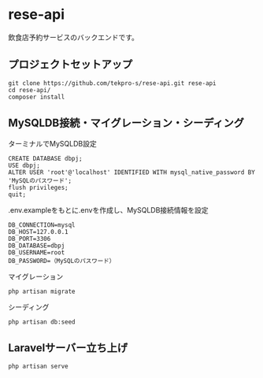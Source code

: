 # rese-api

飲食店予約サービスのバックエンドです。

## プロジェクトセットアップ
```
git clone https://github.com/tekpro-s/rese-api.git rese-api
cd rese-api/
composer install
```
## MySQLDB接続・マイグレーション・シーディング
ターミナルでMySQLDB設定
```
CREATE DATABASE dbpj;
USE dbpj;
ALTER USER 'root'@'localhost' IDENTIFIED WITH mysql_native_password BY 'MySQLのパスワード';
flush privileges;
quit;
```

.env.exampleをもとに.envを作成し、MySQLDB接続情報を設定
```
DB_CONNECTION=mysql
DB_HOST=127.0.0.1
DB_PORT=3306
DB_DATABASE=dbpj
DB_USERNAME=root
DB_PASSWORD=（MySQLのパスワード）
```

マイグレーション
```
php artisan migrate
```

シーディング
```
php artisan db:seed
```


## Laravelサーバー立ち上げ
```
php artisan serve
```
